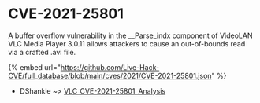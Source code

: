 # CVE-2021-25801

A buffer overflow vulnerability in the __Parse_indx component of VideoLAN VLC Media Player 3.0.11 allows attackers to cause an out-of-bounds read via a crafted .avi file.

{% embed url="https://github.com/Live-Hack-CVE/full_database/blob/main/cves/2021/CVE-2021-25801.json" %}


* DShankle ~> [VLC_CVE-2021-25801_Analysis](https://www.alice-snow.ru/2021/database/cve-2021-25801/vlc_cve-2021-25801_analysis-dshankle)